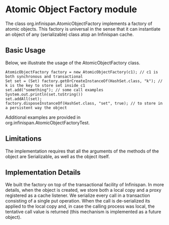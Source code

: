 # Atomic Object Factory module

The class org.infinispan.AtomicObjectFactory implements a factory of atomic objects.
This factory is universal in the sense that it can instantiate an object of any (serializable) class
atop an Infinispan cache.

## Basic Usage

Below, we illustrate the usage of the AtomicObjectFactory class.

```
AtomicObjectFactory factory = new AtomicObjectFactory(c1); // c1 is both synchronous and transactional
Set set = (Set) factory.getOrCreateInstanceOf(HashSet.class, "k"); // k is the key to store set inside c1
set.add("something"); // some call examples
System.out.println(set.toString())
set.addAll(set);
factory.disposeInstanceOf(HashSet.class, "set", true); // to store in a persistent way the object
```

Additional examples are provided in org.infinispan.AtomicObjectFactoryTest.

## Limitations

The implementation requires that all the arguments of the methods of the object are Serializable, as well as the object itself.


## Implementation Details

We built the factory on top of the transactional facility of Infinispan.
In more details, when the object is created, we store both a local copy and a proxy registered as a cache listener.
We serialize every call in a transaction consisting of a single put operation.
When the call is de-serialized its applied to the local copy and, in case the calling process was local,
the tentative call value is returned (this mechanism is implemented as a future object).

